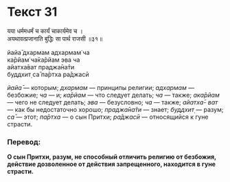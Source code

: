 # Текст 31

यया धर्ममधर्मं च कार्यं चाकार्यमेव च ।  
अयथावत्प्रजानाति बुद्धिः सा पार्थ राजसी ॥३१॥

йайа̄ дхармам адхармам̇ ча  
ка̄рйам̇ ча̄ка̄рйам эва ча  
айатха̄ват праджа̄на̄ти  
буддхит̣ са̄ па̄ртха ра̄джасӣ

_йайа̄_ — которым; _дхармам_ — принципы религии; _адхармам_ — безбожие; _ча_ — и; _ка̄рйам_ — что следует делать; _ча_ — также; _ака̄рйам_ — чего не следует делать; _эва_ — безусловно; _ча_ — также; _айатха̄- ват_ — как бы недостаточно хорошо; _праджа̄на̄ти_ — знает; _буддхит̣_ — разум; _са̄_ — этот; _па̄ртха_ — о сын Притхи; _ра̄джасӣ_ — относящийся к гуне страсти.

### Перевод:

**О сын Притхи, разум, не способный отличить религию от безбожия, действие дозволенное от действия запрещенного, находится в гуне страсти.**